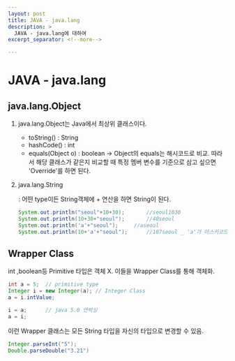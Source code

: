 ```yaml
---
layout: post
title: JAVA - java.lang
description: >
  JAVA - java.lang에 대하여
excerpt_separator: <!--more-->

---
```


<!--more-->

# JAVA - java.lang

## java.lang.Object

1. java.lang.Object는 Java에서 최상위 클래스이다.
   - toString() : String
   - hashCode() : int
   - equals(Object o) : boolean
     -> Object의 equals는 해시코드로 비교. 따라서 해당 클래스가 같은지 비교할 때 특정 멤버 변수를 기준으로 삼고 싶으면 'Override'를 하면 된다.

2. java.lang.String

   : 어떤 type이든 String객체에 + 연산을 하면 String이 된다.
   
   ```java
   System.out.println("seoul"+10+30);		//seoul1030
   System.out.println(10+30+"seoul");		//40seoul
   System.out.println('a'+"seoul");		//aseoul
   System.out.println(10+'a'+"seoul");		//107seoul _ 'a'가 아스키코드로 97
   ```

## Wrapper Class

int ,boolean등 Primitive 타입은 객체 X.
이들을 Wrapper Class를 통해 객체화.

```java
int a = 5;	// primitive type
Integer i = new Integer(a);	// Integer Class
a = i.intValue;

i = a;		// java 5.0 언박싱
a = i;
```

이런 Wrapper 클래스는 모든 String 타입을 자신의 타입으로 변경할 수 있음.

```java
Integer.parseInt("5");
Double.parseDouble("3.21")
```

